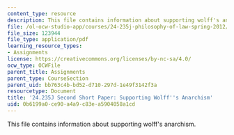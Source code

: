 ```yaml
---
content_type: resource
description: This file contains information about supporting wolff's anarchism.
file: /ol-ocw-studio-app/courses/24-235j-philosophy-of-law-spring-2012/0b6199a0ce90a4a9c83ea5904058a1cd_MIT24_235JS12_Wolff.pdf
file_size: 123944
file_type: application/pdf
learning_resource_types:
- Assignments
license: https://creativecommons.org/licenses/by-nc-sa/4.0/
ocw_type: OCWFile
parent_title: Assignments
parent_type: CourseSection
parent_uid: bb763c4b-bd52-d710-297d-1e49f3142f3a
resourcetype: Document
title: '24.235J Second Short Paper: Supporting Wolff''s Anarchism'
uid: 0b6199a0-ce90-a4a9-c83e-a5904058a1cd
---
```

This file contains information about supporting wolff's anarchism.